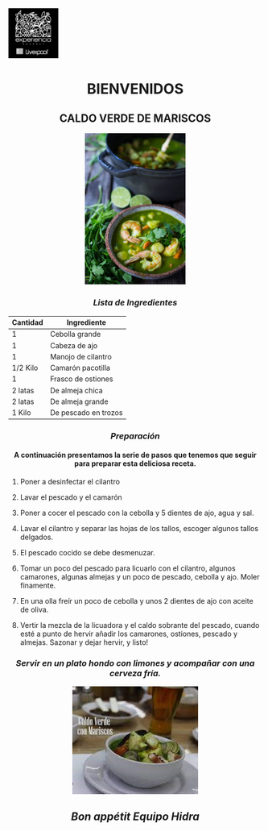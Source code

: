 <div align="left"> <img src= "imagenes/gourmet.png" width="100"> 

<div align="center">

# BIENVENIDOS 




<div align="center">

## **CALDO VERDE DE MARISCOS**

<p align="center">


<img src="imagenes/sopa verde mariscos.jpg" width="200">


</p>

### *Lista de Ingredientes*

<div align="center">


| Cantidad | Ingrediente          |
|----------|--------------------  |
| 1        | Cebolla grande       |
| 1        | Cabeza de ajo        |
| 1        | Manojo de cilantro   |
| 1/2 Kilo | Camarón pacotilla    |
| 1        | Frasco de ostiones   |
| 2 latas  | De almeja chica      |
| 2 latas  | De almeja grande     |
| 1 Kilo   | De pescado en trozos |

</div>

### *Preparación*
</div>

#### A continuación presentamos la serie de pasos que tenemos que seguir para preparar esta deliciosa  receta.

</div>

1. Poner a desinfectar el cilantro

2. Lavar el pescado y el camarón

3. Poner a cocer el pescado con la cebolla y 5 dientes de ajo, agua y sal.

4. Lavar el cilantro y separar las hojas de los tallos, escoger algunos tallos delgados.

5. El pescado cocido se debe desmenuzar.

6. Tomar un poco del pescado para  licuarlo con el cilantro, algunos camarones, algunas almejas y un poco de pescado, cebolla y ajo. Moler finamente.

7. En una olla freír un poco de cebolla y unos 2 dientes de ajo con aceite de oliva.

8. Vertir la mezcla de la licuadora y el caldo sobrante del pescado, cuando esté a punto de hervir añadir los camarones, ostiones, pescado y almejas. Sazonar y dejar hervir, y listo!

<div align="center">

### *Servir en un plato hondo con limones y acompañar con una cerveza fría.*


<div align="center"> 

<img src="imagenes/caldoychela.jpg" width="250">


<p align="center">

## *Bon appétit Equipo Hidra*


